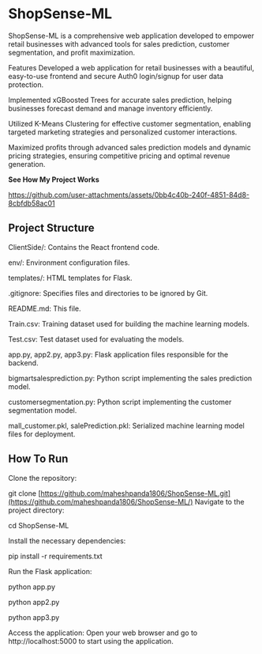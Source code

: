 
# ShopSense-ML
ShopSense-ML is a comprehensive web application developed to empower retail businesses with advanced tools for sales prediction, customer segmentation, and profit maximization.

Features
Developed a web application for retail businesses with a beautiful, easy-to-use frontend and secure Auth0 login/signup for user data protection.

Implemented xGBoosted Trees for accurate sales prediction, helping businesses forecast demand and manage inventory efficiently.

Utilized K-Means Clustering for effective customer segmentation, enabling targeted marketing strategies and personalized customer interactions.

Maximized profits through advanced sales prediction models and dynamic pricing strategies, ensuring competitive pricing and optimal revenue generation.

**See How My Project Works**

https://github.com/user-attachments/assets/0bb4c40b-240f-4851-84d8-8cbfdb58ac01

## Project Structure


ClientSide/: Contains the React frontend code.

env/: Environment configuration files.

templates/: HTML templates for Flask.

.gitignore: Specifies files and directories to be ignored by Git.

README.md: This file.

Train.csv: Training dataset used for building the machine learning models.

Test.csv: Test dataset used for evaluating the models.

app.py, app2.py, app3.py: Flask application files responsible for the backend.

bigmartsalesprediction.py: Python script implementing the sales prediction model.

customersegmentation.py: Python script implementing the customer segmentation model.

mall_customer.pkl, salePrediction.pkl: Serialized machine learning model files for deployment.

## How To Run
Clone the repository:


git clone [https://github.com/maheshpanda1806/ShopSense-ML.git](https://github.com/maheshpanda1806/ShopSense-ML/)
Navigate to the project directory:

cd ShopSense-ML

Install the necessary dependencies:


pip install -r requirements.txt

Run the Flask application:


python app.py

python app2.py

python app3.py

Access the application: Open your web browser and go to http://localhost:5000 to start using the application.







